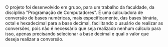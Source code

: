 O projeto foi desenvolvido em grupo, para um trabalho da faculdade, da disciplina "Programação de Computadores". É uma calculadora de conversão de bases numéricas, mais especificamente, das bases binária, octal e hexadecimal para a base decimal, facilitando o usuário de realizar as conversões, pois não é necessário que seja realizado nenhum cálculo para isso, apenas precisando selecionar a base decimal e qual o valor que deseja realizar a conversão.
